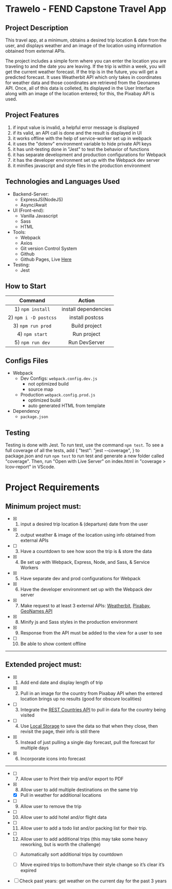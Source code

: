 # Trawelo - FEND Capstone Travel App

## Project Description
This travel app, at a minimum, obtains a desired trip location & date from the user, and displays weather and an image of the location using information obtained from external APIs.

The project includes a simple form where you can enter the location you are traveling to and the date you are leaving. If the trip is within a week, you will get the current weather forecast. If the trip is in the future, you will get a predicted forecast. It uses Weatherbit API which only takes in coordinates for weather data and those coordinates are retrieved from the Geonames API. Once, all of this data is colleted, its displayed in the User Interface along with an image of the location entered; for this, the Pixabay API is used.

## Project Features
1) if input value is invalid, a helpful error message is displayed
2) if its valid, an API call is done and the result is displayed in UI
3) it works offline with the help of service-worker set up in webpack
4) it uses the "dotenv" environment variable to hide private API keys
5) it has unit-testing done in "Jest" to test the behavior of functions
6) it has separate development and production configurations for Webpack
7) it has the developer environment set up with the Webpack dev server
8) it minifies javascript and style files in the production environment
 

## Technologies and Languages Used
- Backend-Server:
  - ExpressJS(NodeJS)
  - Async/Await
- UI (Front-end):
  - Vanilla Javascript
  - Sass
  - HTML
- Tools:
  - Webpack
  - Axios
  - Git version Control System
  - Github
  - Github Pages, Live <a href="https://mukhiddinaka.web.app">Here</a>
- Testing:
  - Jest

## How to Start
| Command | Action |
| :------------: | :-----------: |
| 1) `npm install` | install dependencies |
| 2) `npm i -D postcss` | install postcss |
| 3) `npm run prod` | Build project |
| 4) `npm start` | Run project |
| 5) `npm run dev` | Run DevServer |


## Configs Files
- Webpack
  - Dev Configs: `webpack.config.dev.js`
    - not optimized build
    - source map
  - Production `webpack.config.prod.js`
    - optimized build
    - auto generated HTML from template
- Dependency
  - `package.json`

## Testing
Testing is done with Jest. To run test, use the command `npm test`. To see a full coverage of all the tests, add { "test": "jest --coverage", } to package.json and run `npm test` to run test and generate a new folder called "coverage". Then, run "Open with Live Server" on index.html in "coverage > Icov-report" in VScode.


# Project Requirements

## Minimum project must:

- [x] 1) input a desired trip location & (departure) date from the user

- [x] 2) output weather & image of the location using info obtained from external APIs
  
- [ ] 3) Have a countdown to see how soon the trip is & store the data

- [x] 4) Be set up with Webpack, Express, Node, and Sass, & Service Workers

- [x] 5) Have separate dev and prod configurations for Webpack

- [x] 6) Have the developer environment set up with the Webpack dev server

- [x] 7) Make request to at least 3 external APIs: [Weatherbit](https://www.weatherbit.io/), [Pixabay](https://pixabay.com/api/docs/#), [GeoNames API](http://www.geonames.org/)

- [x] 8) Minify js and Sass styles in the production environment

- [x] 9) Response from the API must be added to the view for a user to see 

- [ ] 10) Be able to show content offline

---

## Extended project must:

- [x] 1) Add end date and display length of trip

- [x] 2) Pull in an image for the country from Pixabay API when the entered location brings up no results (good for obscure localities)

- [ ] 3) Integrate the [REST Countries API](https://restcountries.com/) to pull in data for the country being visited 

- [ ] 4) Use [Local Storage](https://www.taniarascia.com/how-to-use-local-storage-with-javascript/) to save the data so that when they close, then revisit the page, their info is still there

- [x] 5) Instead of just pulling a single day forecast, pull the forecast for multiple days

- [x] 6) Incorporate icons into forecast

---

- [ ] 7) Allow user to Print their trip and/or export to PDF

- [x] 8) Allow user to add multiple destinations on the same trip

  - [x] Pull in weather for additional locations

- [ ] 9) Allow user to remove the trip

- [ ] 10) Allow user to add hotel and/or flight data

- [ ] 11) Allow user to add a todo list and/or packing list for their trip.

- [ ] 12) Allow user to add additional trips (this may take some heavy reworking, but is worth the challenge)

  - [ ] Automatically sort additional trips by countdown

  - [ ] Move expired trips to bottom/have their style change so it’s clear it’s expired

- [ ] Check past years: get weather on the current day for the past 3 years